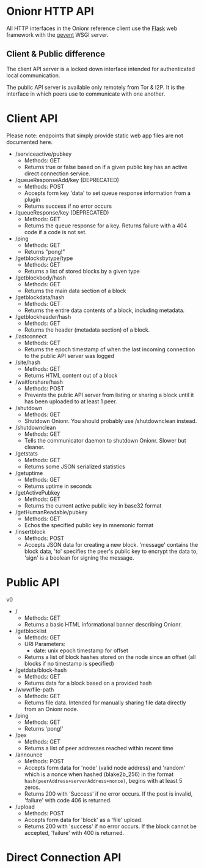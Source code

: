 # Onionr HTTP API

All HTTP interfaces in the Onionr reference client use the [Flask](http://flask.pocoo.org/) web framework with the [gevent](http://www.gevent.org/) WSGI server.

## Client & Public difference

The client API server is a locked down interface intended for authenticated local communication. 

The public API server is available only remotely from Tor & I2P. It is the interface in which peers use to communicate with one another.

# Client API

Please note: endpoints that simply provide static web app files are not documented here.

* /serviceactive/pubkey
    - Methods: GET
    - Returns true or false based on if a given public key has an active direct connection service.
* /queueResponseAdd/key (DEPRECATED)
    - Methods: POST
    - Accepts form key 'data' to set queue response information from a plugin
    - Returns success if no error occurs
* /queueResponse/key (DEPRECATED)
    - Methods: GET
    - Returns the queue response for a key. Returns failure with a 404 code if a code is not set.
* /ping
    - Methods: GET
    - Returns "pong!"
* /getblocksbytype/type
    - Methods: GET
    - Returns a list of stored blocks by a given type
* /getblockbody/hash
    - Methods: GET
    - Returns the main data section of a block
* /getblockdata/hash
    - Methods: GET
    - Returns the entire data contents of a block, including metadata.
* /getblockheader/hash
    - Methods: GET
    - Returns the header (metadata section) of a block.
* /lastconnect
    - Methods: GET
    - Returns the epoch timestamp of when the last incoming connection to the public API server was logged
* /site/hash
    - Methods: GET
    - Returns HTML content out of a block
* /waitforshare/hash
    - Methods: POST
    - Prevents the public API server from listing or sharing a block until it has been uploaded to at least 1 peer.
* /shutdown
    - Methods: GET
    - Shutdown Onionr. You should probably use /shutdownclean instead.
* /shutdownclean
    - Methods: GET
    - Tells the communicator daemon to shutdown Onionr. Slower but cleaner.
* /getstats
    - Methods: GET
    - Returns some JSON serialized statistics
* /getuptime
    - Methods: GET
    - Returns uptime in seconds
* /getActivePubkey
    - Methods: GET
    - Returns the current active public key in base32 format
* /getHumanReadable/pubkey
    - Methods: GET
    - Echos the specified public key in mnemonic format
* /insertblock
    - Methods: POST
    - Accepts JSON data for creating a new block. 'message' contains the block data, 'to' specifies the peer's public key to encrypt the data to, 'sign' is a boolean for signing the message.

# Public API

v0

* /
    - Methods: GET
    - Returns a basic HTML informational banner describing Onionr.
* /getblocklist
    - Methods: GET
    - URI Parameters:
        - date: unix epoch timestamp for offset
    - Returns a list of block hashes stored on the node since an offset (all blocks if no timestamp is specified)
* /getdata/block-hash
    - Methods: GET
    - Returns data for a block based on a provided hash
* /www/file-path
    - Methods: GET
    - Returns file data. Intended for manually sharing file data directly from an Onionr node.
* /ping
    - Methods: GET
    - Returns 'pong!'
* /pex
    - Methods: GET
    - Returns a list of peer addresses reached within recent time
* /announce
    - Methods: POST
    - Accepts form data for 'node' (valid node address) and 'random' which is a nonce when hashed (blake2b_256) in the format `hash(peerAddress+serverAddress+nonce)`, begins with at least 5 zeros.
    - Returns 200 with 'Success' if no error occurs. If the post is invalid, 'failure' with code 406 is returned.
* /upload
    - Methods: POST
    - Accepts form data for 'block' as a 'file' upload.
    - Returns 200 with 'success' if no error occurs. If the block cannot be accepted, 'failure' with 400 is returned.

# Direct Connection API